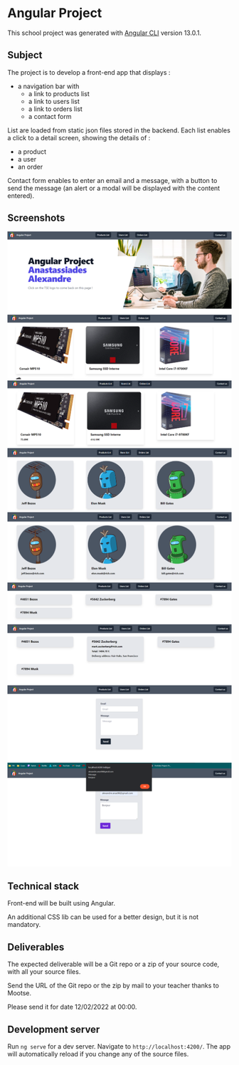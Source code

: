 # Angular Project

This school project was generated with [Angular CLI](https://github.com/angular/angular-cli) version 13.0.1.

## Subject

The project is to develop a front-end app that displays :
- a navigation bar with
    - a link to products list
    - a link to users list
    - a link to orders list
    - a contact form

List are loaded from static json files stored in the backend.
Each list enables a click to a detail screen, showing the details of :
- a product
- a user
- an order

Contact form enables to enter an email and a message, with a button to send the message (an alert or a modal will be displayed with the content entered).

## Screenshots
![Home](sreenshots/img_8.png)
![Products](sreenshots/img.png)
![Product dialog](sreenshots/img_1.png)
![Users](sreenshots/img_2.png)
![User dialog](sreenshots/img_3.png)
![Orders](sreenshots/img_4.png)
![Order dialog](sreenshots/img_5.png)
![Contact form](sreenshots/img_6.png)
![Contact form dialog](sreenshots/img_7.png)


## Technical stack

Front-end will be built using Angular.

An additional CSS lib can be used for a better design, but it is not mandatory.

## Deliverables

The expected deliverable will be a Git repo or a zip of your source code, with all your source files.

Send the URL of the Git repo or the zip by mail to your teacher thanks to Mootse.

Please send it for date 12/02/2022 at 00:00.

## Development server

Run `ng serve` for a dev server. Navigate to `http://localhost:4200/`. The app will automatically reload if you change any of the source files.
